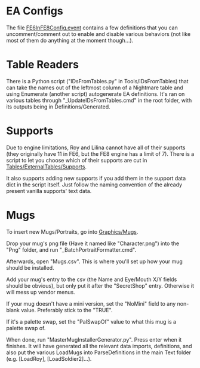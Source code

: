 EA Configs
===============
The file [FE6InFE8Config.event](FE6InFE8Config.event) contains a few definitions that you can uncomment/comment out to enable and disable various behaviors (not like most of them do anything at the moment though...).

Table Readers
===============
There is a Python script ("IDsFromTables.py" in Tools/IDsFromTables) that can take the names out of the leftmost column of a Nightmare table and using Enumerate (another script) autogenerate EA definitions. It's ran on various tables through "_UpdateIDsFromTables.cmd" in the root folder, with its outputs being in Definitions/Generated.

Supports
===============
Due to engine limitations, Roy and Lilina cannot have all of their supports (they originally have 11 in FE6, but the FE8 engine has a limit of 7). There is a script to let you choose which of their supports are cut in [Tables/ExternalTables/Supports](Tables/ExternalTables/Supports).

It also supports adding new supports if you add them in the support data dict in the script itself. Just follow the naming convention of the already present vanilla supports' text data.

Mugs
===============

To insert new Mugs/Portraits, go into [Graphics/Mugs](Graphics/Mugs).

Drop your mug's png file (Have it named like "Character.png") into the "Png" folder, and run "_BatchPortraitFormatter.cmd". 
 
Afterwards, open "Mugs.csv". This is where you'll set up how your mug should be installed.
 
Add your mug's entry to the csv (the Name and Eye/Mouth X/Y fields should be obvious), but only put it after the "SecretShop" entry. Otherwise it will mess up vendor menus.
     
If your mug doesn't have a mini version, set the "NoMini" field to any non-blank value. Preferably stick to the "TRUE".
 
If it's a palette swap, set the "PalSwapOf" value to what this mug is a palette swap of.
 
When done, run "MasterMugInstallerGenerator.py". Press enter when it finishes. It will have generated all the relevant data imports, definitions, and also put the various LoadMugs into ParseDefinitions in the main Text folder (e.g. [LoadRoy], [LoadSoldier2]...).